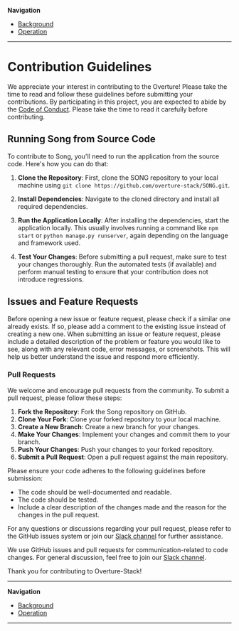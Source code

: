 
**Navigation**

- [Background](../index.md) 
- [Operation](../operation/operation.md)

---

# Contribution Guidelines

We appreciate your interest in contributing to the Overture! Please take the time to read and follow these guidelines before submitting your contributions. By participating in this project, you are expected to abide by the [Code of Conduct](https://github.com/overture-stack/SONG/blob/readme-update/code_of_conduct.md). Please take the time to read it carefully before contributing.

## Running Song from Source Code

To contribute to Song, you'll need to run the application from the source code. Here's how you can do that:

1. **Clone the Repository**: First, clone the SONG repository to your local machine using `git clone https://github.com/overture-stack/SONG.git`.

2. **Install Dependencies**: Navigate to the cloned directory and install all required dependencies.

3. **Run the Application Locally**: After installing the dependencies, start the application locally. This usually involves running a command like `npm start` or `python manage.py runserver`, again depending on the language and framework used.

4. **Test Your Changes**: Before submitting a pull request, make sure to test your changes thoroughly. Run the automated tests (if available) and perform manual testing to ensure that your contribution does not introduce regressions.

## Issues and Feature Requests

Before opening a new issue or feature request, please check if a similar one already exists. If so, please add a comment to the existing issue instead of creating a new one. When submitting an issue or feature request, please include a detailed description of the problem or feature you would like to see, along with any relevant code, error messages, or screenshots. This will help us better understand the issue and respond more efficiently.

### Pull Requests

We welcome and encourage pull requests from the community. To submit a pull request, please follow these steps:

1. **Fork the Repository**: Fork the Song repository on GitHub.
2. **Clone Your Fork**: Clone your forked repository to your local machine.
3. **Create a New Branch**: Create a new branch for your changes.
4. **Make Your Changes**: Implement your changes and commit them to your branch.
5. **Push Your Changes**: Push your changes to your forked repository.
6. **Submit a Pull Request**: Open a pull request against the main repository.

Please ensure your code adheres to the following guidelines before submission:

- The code should be well-documented and readable.
- The code should be tested.
- Include a clear description of the changes made and the reason for the changes in the pull request.

For any questions or discussions regarding your pull request, please refer to the GitHub issues system or join our [Slack channel](http://slack.overture.bio/) for further assistance.

We use GitHub issues and pull requests for communication-related to code changes. For general discussion, feel free to join our [Slack channel](http://slack.overture.bio/).

Thank you for contributing to Overture-Stack!

---

**Navigation**

- [Background](../index.md) 
- [Operation](../operation/operation.md)

---